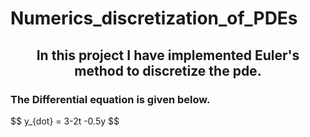 # Numerics_discretization_of_PDEs
<h2 align =center> In this project I have implemented Euler's method to discretize the pde. </h2>
<h3> The Differential equation is given below. </h3>
<p> $$ y_{dot} = 3-2t -0.5y $$</p>
